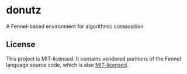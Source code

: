 # donutz

A Fennel-based environment for algorithmic composition

## License

This project is MIT-licensed. It contains vendored poritions of the Fennel
language source code, which is also [MIT-licensed](
https://github.com/bakpakin/Fennel/blob/main/LICENSE).

